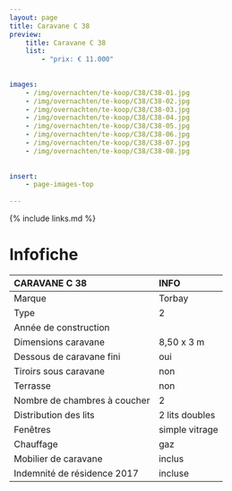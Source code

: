 ```yaml
---
layout: page
title: Caravane C 38
preview: 
    title: Caravane C 38
    list:
        - "prix: € 11.000"
        
        
images:
    - /img/overnachten/te-koop/C38/C38-01.jpg
    - /img/overnachten/te-koop/C38/C38-02.jpg
    - /img/overnachten/te-koop/C38/C38-03.jpg
    - /img/overnachten/te-koop/C38/C38-04.jpg
    - /img/overnachten/te-koop/C38/C38-05.jpg
    - /img/overnachten/te-koop/C38/C38-06.jpg
    - /img/overnachten/te-koop/C38/C38-07.jpg
    - /img/overnachten/te-koop/C38/C38-08.jpg
    
    
insert:
    - page-images-top
    
---
```


{% include links.md %}



# Infofiche 

CARAVANE C 38               | INFO        | 
:---------------------------|:------------|
Marque                      |Torbay
Type                        |2
Année de construction       |
Dimensions caravane         |8,50 x 3 m
Dessous de caravane fini    |oui
Tiroirs sous caravane       |non
Terrasse                    |non
Nombre de chambres à coucher|2
Distribution des lits       |2 lits doubles
Fenêtres                    |simple vitrage
Chauffage                   |gaz
Mobilier de caravane        |inclus
Indemnité de résidence 2017 |incluse
